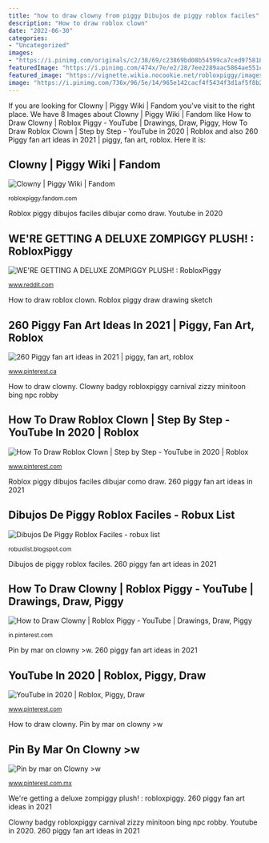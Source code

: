 ```yaml
---
title: "how to draw clowny from piggy Dibujos de piggy roblox faciles"
description: "How to draw roblox clown"
date: "2022-06-30"
categories:
- "Uncategorized"
images:
- "https://i.pinimg.com/originals/c2/38/69/c23869bd08b54599ca7ced9758189e20.jpg"
featuredImage: "https://i.pinimg.com/474x/7e/e2/28/7ee2289aac5864ae551c9a406fc59c6b.jpg"
featured_image: "https://vignette.wikia.nocookie.net/robloxpiggy/images/2/2a/Clowny_Transparent.png/revision/latest?cb=20200415152838"
image: "https://i.pinimg.com/736x/96/5e/14/965e142cacf4f5434f3d1af5f8b271ec.jpg"
---
```


If you are looking for Clowny | Piggy Wiki | Fandom you've visit to the right place. We have 8 Images about Clowny | Piggy Wiki | Fandom like How to Draw Clowny | Roblox Piggy - YouTube | Drawings, Draw, Piggy, How To Draw Roblox Clown | Step by Step - YouTube in 2020 | Roblox and also 260 Piggy fan art ideas in 2021 | piggy, fan art, roblox. Here it is:

## Clowny | Piggy Wiki | Fandom

![Clowny | Piggy Wiki | Fandom](https://vignette.wikia.nocookie.net/robloxpiggy/images/2/2a/Clowny_Transparent.png/revision/latest?cb=20200415152838 "Clowny badgy robloxpiggy carnival zizzy minitoon bing npc robby")

<small>robloxpiggy.fandom.com</small>

Roblox piggy dibujos faciles dibujar como draw. Youtube in 2020

## WE&#039;RE GETTING A DELUXE ZOMPIGGY PLUSH! : RobloxPiggy

![WE&#039;RE GETTING A DELUXE ZOMPIGGY PLUSH! : RobloxPiggy](https://preview.redd.it/9j736pt79o261.jpg?width=640&amp;height=640&amp;crop=smart&amp;auto=webp&amp;s=889501c00aee8a64a4e3a1f4016ded33a8db6d00 "Piggy clowny peppa")

<small>www.reddit.com</small>

How to draw roblox clown. Roblox piggy draw drawing sketch

## 260 Piggy Fan Art Ideas In 2021 | Piggy, Fan Art, Roblox

![260 Piggy fan art ideas in 2021 | piggy, fan art, roblox](https://i.pinimg.com/474x/7e/e2/28/7ee2289aac5864ae551c9a406fc59c6b.jpg "Clown badgy robby zizzy myhobbyclass playz preston")

<small>www.pinterest.ca</small>

How to draw clowny. Clowny badgy robloxpiggy carnival zizzy minitoon bing npc robby

## How To Draw Roblox Clown | Step By Step - YouTube In 2020 | Roblox

![How To Draw Roblox Clown | Step by Step - YouTube in 2020 | Roblox](https://i.pinimg.com/736x/42/87/05/428705ad7d1e3122bcf9f732575cc867.jpg "Dibujos de piggy roblox faciles")

<small>www.pinterest.com</small>

Roblox piggy dibujos faciles dibujar como draw. 260 piggy fan art ideas in 2021

## Dibujos De Piggy Roblox Faciles - Robux List

![Dibujos De Piggy Roblox Faciles - robux list](https://i.ytimg.com/vi/Cv0LVn8BFVA/maxresdefault.jpg "We&#039;re getting a deluxe zompiggy plush! : robloxpiggy")

<small>robuxlist.blogspot.com</small>

Dibujos de piggy roblox faciles. 260 piggy fan art ideas in 2021

## How To Draw Clowny | Roblox Piggy - YouTube | Drawings, Draw, Piggy

![How to Draw Clowny | Roblox Piggy - YouTube | Drawings, Draw, Piggy](https://i.pinimg.com/736x/94/86/3c/94863c00d487db7f1fd6f270bf40554d.jpg "Clown badgy robby zizzy myhobbyclass playz preston")

<small>in.pinterest.com</small>

Pin by mar on clowny &gt;w. 260 piggy fan art ideas in 2021

## YouTube In 2020 | Roblox, Piggy, Draw

![YouTube in 2020 | Roblox, Piggy, Draw](https://i.pinimg.com/736x/96/5e/14/965e142cacf4f5434f3d1af5f8b271ec.jpg "How to draw clowny")

<small>www.pinterest.com</small>

How to draw clowny. Pin by mar on clowny &gt;w

## Pin By Mar On Clowny &gt;w

![Pin by mar on Clowny &gt;w](https://i.pinimg.com/originals/c2/38/69/c23869bd08b54599ca7ced9758189e20.jpg "Roblox piggy draw drawing sketch")

<small>www.pinterest.com.mx</small>

We&#039;re getting a deluxe zompiggy plush! : robloxpiggy. 260 piggy fan art ideas in 2021

Clowny badgy robloxpiggy carnival zizzy minitoon bing npc robby. Youtube in 2020. 260 piggy fan art ideas in 2021
